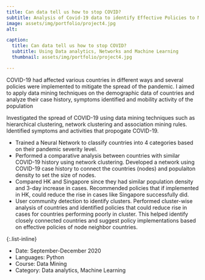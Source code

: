 ```yaml
---
title: Can data tell us how to stop COVID?
subtitle: Analysis of Covid-19 data to identify Effective Policies to Mitigate COVID-19
image: assets/img/portfolio/project4.jpg
alt: 

caption:
  title: Can data tell us how to stop COVID?
  subtitle: Using Data analytics, Networks and Machine Learning
  thumbnail: assets/img/portfolio/project4.jpg

---
```

COVID-19 had affected various countries in different ways and several policies were implemented to mitigate the spread of the pandemic.
I aimed to apply data mining techniques on the demographic data of countries and analyze their case history, symptoms identified and mobility activity of the population

Investigated the spread of COVID-19 using data mining techniques such as hierarchical clustering, network clustering and association mining rules. Identified symptoms and activities that propogate COVID-19. 
- Trained a Neural  Network to classify countries into 4 categories based on their pandemic severity level. 
- Performed a comparative analysis between countries with similar COVID-19 history using network clustering. Developed a network using COVID-19 case history to connect the countries (nodes) and populaiton density to set the size of nodes. 
- Compared HK and Singapore since they had similar population density and 3-day increase in cases. Recommended policies that if implemented in HK, could reduce the rise in cases like Singapore successfully did.
- User community detection to identify clusters. Performed cluster-wise analysis of countries and identified policies that could reduce rise in cases for countries performing poorly in cluster.
This helped identify closely connected countries and suggest policy implementations based on effective policies of node neighbor countries. 

{:.list-inline}
- Date: September-December 2020
- Languages: Python
- Course: Data Mining
- Category: Data analytics, Machine Learning

